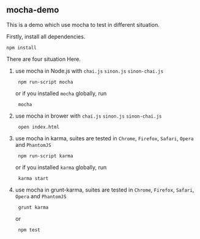 ## mocha-demo

This is a demo which use mocha to test in different situation.

Firstly, install all dependencies.

    npm install

There are four situation Here.

1. use mocha in Node.js with `chai.js` `sinon.js` `sinon-chai.js`

        npm run-script mocha

    or if you installed `mocha` globally, run

        mocha

2. use mocha in brower with `chai.js` `sinon.js` `sinon-chai.js`

        open index.html

3. use mocha in karma, suites are tested in `Chrome`, `Firefox`, `Safari`, `Opera` and `PhantomJS`

        npm run-script karma

    or if you installed `karma` globally, run

        karma start

4. use mocha in grunt-karma, suites are tested in `Chrome`, `Firefox`, `Safari`, `Opera` and `PhantomJS`

        grunt karma

    or

        npm test
